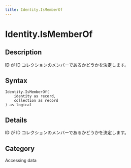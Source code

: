 ```yaml
---
title: Identity.IsMemberOf
---
```


# Identity.IsMemberOf


## Description

ID が ID コレクションのメンバーであるかどうかを決定します。


## Syntax

```powerquery
Identity.IsMemberOf(
    identity as record,
    collection as record
) as logical
```


## Details

ID が ID コレクションのメンバーであるかどうかを決定します。



## Category
Accessing data
